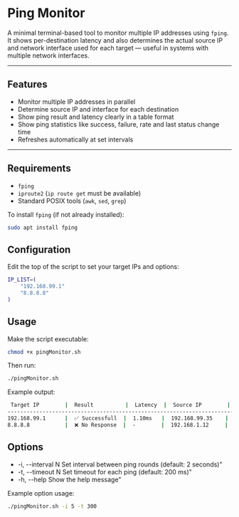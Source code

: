 # Ping Monitor

A minimal terminal-based tool to monitor multiple IP addresses using `fping`. It shows per-destination latency and also determines the actual source IP and network interface used for each target — useful in systems with multiple network interfaces.

---

## Features

- Monitor multiple IP addresses in parallel
- Determine source IP and interface for each destination
- Show ping result and latency clearly in a table format
- Show ping statistics like success, failure, rate and last status change time
- Refreshes automatically at set intervals

---

## Requirements

- `fping`
- `iproute2` (`ip route get` must be available)
- Standard POSIX tools (`awk`, `sed`, `grep`)

To install `fping` (if not already installed):

```bash
sudo apt install fping
```

## Configuration
Edit the top of the script to set your target IPs and options:

```bash
IP_LIST=(
    "192.168.99.1"
    "8.8.8.8"
)
```

## Usage
Make the script executable:

```bash
chmod +x pingMonitor.sh
```

Then run:

```bash
./pingMonitor.sh
```

Example output:

```bash
 Target IP        |  Result          |  Latency  |  Source IP        |  Interface  |  Success  |  Failure  |  Rate  |  Last Change  |  Last Update
---------------------------------------------------------------------------------------------------------------------------------------------------
192.168.99.1      |  ✅ Successfull  |  1.10ms   |  192.168.99.35    |  enp45s0    |  10       |  10       |  %50   |  14:19:50     |  14:20:15
8.8.8.8           |  ❌ No Response  |  -        |  192.168.1.12     |  wlan0      |  2        |  8        |  %20   |  14:20:05     |  14:20:15
```

## Options
- -i, --interval N        Set interval between ping rounds (default: 2 seconds)"
- -t, --timeout  N        Set timeout for each ping (default: 200 ms)"
- -h, --help              Show the help message"

Example option usage:


```bash
./pingMonitor.sh -i 5 -t 300
```
